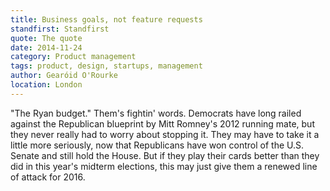 ```yaml
---
title: Business goals, not feature requests
standfirst: Standfirst
quote: The quote
date: 2014-11-24
category: Product management
tags: product, design, startups, management 
author: Gearóid O'Rourke
location: London
---
```




"The Ryan budget." Them's fightin' words. Democrats have long railed against the Republican blueprint by Mitt Romney's 2012 running mate, but they never really had to worry about stopping it. They may have to take it a little more seriously, now that Republicans have won control of the U.S. Senate and still hold the House. But if they play their cards better than they did in this year's midterm elections, this may just give them a renewed line of attack for 2016.
